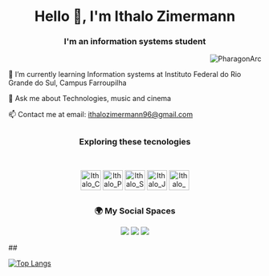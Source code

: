 <h1 align="center">Hello 👋, I'm Ithalo Zimermann</h1>

<h3  align="center">I'm an information systems student</h3>

<p align="right"> <img src="https://komarev.com/ghpvc/?username=PharagonArc&color=lightgrey&style=plastic" alt="PharagonArc" /> </p> 

 
🌱 I’m currently learning Information systems at Instituto Federal do Rio Grande do Sul, Campus Farroupilha 

💬 Ask me about Technologies, music and cinema

📫 Contact me at email: ithalozimermann96@gmail.com

##
<h3 align= center>Exploring these tecnologies</h3>
<div style="display: inline_block"><br>
<p align=center>
  <img align="center" alt="Ithalo_Css" height="40" width="40" src="https://cdn.jsdelivr.net/gh/devicons/devicon@latest/icons/css3/css3-original.svg" />
  <img align="center" alt="Ithalo_Python" height="40" width="40" src="https://cdn.jsdelivr.net/gh/devicons/devicon@latest/icons/python/python-original.svg" />
  <img align="center" alt="Ithalo_Sql" height="40" width="40" src="https://cdn.jsdelivr.net/gh/devicons/devicon@latest/icons/mysql/mysql-original.svg" />
  <img align="center" alt="Ithalo_Java" height="40" width="40" src="https://cdn.jsdelivr.net/gh/devicons/devicon@latest/icons/java/java-original.svg" />
  <img align="center" alt="Ithalo_Django" height="40" width="40" src="https://cdn.jsdelivr.net/gh/devicons/devicon@latest/icons/django/django-plain-wordmark.svg" />
</p>
  </div>
  
##
<h3 align= center>🌍 My Social Spaces</h3>
<div>
 <p align= center>
   <a href="https://www.linkedin.com/in/ithalo-zimermann-4a2a97212/" target="_blank"><img src="https://img.shields.io/badge/-LinkedIn-%230077B5?style=for-the-badge&logo=linkedin&logoColor=white" target="_blank"></a>
   <a href="https://www.instagram.com/ithalozi_/" target="_blank"><img src="https://img.shields.io/badge/-Instagram-%23E4405F?style=for-the-badge&logo=instagram&logoColor=white" target="_blank"></a>
   <a href="https://open.spotify.com/user/tpe2t3bq55rx06b2ugahhf340?si=847c23e866a74f7e" target="_blank"><img src="https://img.shields.io/badge/Spotify-1ED760?&style=for-the-badge&logo=spotify&logoColor=white"></a> 
 </p>

</div>
##

[![Top Langs](https://github-readme-stats.vercel.app/api/top-langs/?username=Ccedilha&layout=compact&theme=transparent)](https://github.com/anuraghazra/github-readme-stats)
